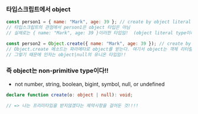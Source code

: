 ### 타입스크립트에서 object

```js
const person1 = { name: "Mark", age: 39 }; // create by object literal
// 타입스크립트의 관점에서 person1은 object 타입은 아님
// 실제로는 { name: "Mark", age: 39 }이러한 타입임!  (object literal type이라고 부르기도 함)

const person2 = Object.create({ name: "Mark", age: 39 }); // create by Object.create
// Object.create 메소드는 파라메타로 object를 받는다. 여기서 object는 객체 리터럴이 아니라 프리미티브 타입이 아닌 모든 것을 의미함!!!
// 그렇기 때문에 인자는 object|null의 유니온 타입임!!
```

### 즉 object는 non-primitive type이다!!

- not number, string, boolean, bigint, symbol, null, or undefined

```ts
declare function create(o: object | null): void;

// => 나는 프리미타입을 받지않겠다는 제약사항을 걸어둔 것!!!!
```
